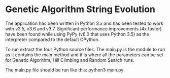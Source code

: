 # Genetic Algorithm String Evolution

The application has been written in Python 3.x and has been tested to work with v3.5, v3.6 and v3.7.
Significant performance improvements (4x faster) have been found while using PyPy (v6.0 that uses Python 3.5) as the interpreter compared to the default CPython.
 
To run extract the four Python source files.
The main.py is the module to run as it contains the main method and it is where all the parameters can be set for Genetic Algorithm, Hill Climbing and Random Search runs.
 
The main.py file should be run like this:
python3 main.py
